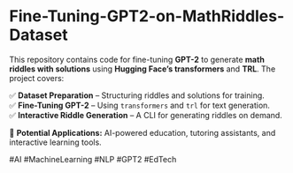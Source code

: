 # Fine-Tuning-GPT2-on-MathRiddles-Dataset

This repository contains code for fine-tuning **GPT-2** to generate **math riddles with solutions** using **Hugging Face’s transformers** and **TRL**. The project covers:  

✅ **Dataset Preparation** – Structuring riddles and solutions for training.  
✅ **Fine-Tuning GPT-2** – Using `transformers` and `trl` for text generation.  
✅ **Interactive Riddle Generation** – A CLI for generating riddles on demand.  

 

🚀 **Potential Applications:** AI-powered education, tutoring assistants, and interactive learning tools.  


#AI #MachineLearning #NLP #GPT2 #EdTech
